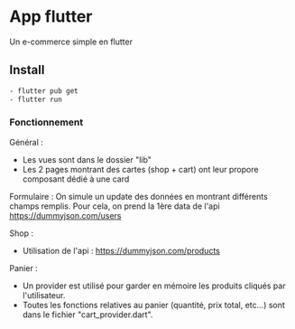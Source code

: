 # App flutter

Un e-commerce simple en flutter

## Install

```sh
- flutter pub get
- flutter run
```

### Fonctionnement

Général :
- Les vues sont dans le dossier "lib"
- Les 2 pages montrant des cartes (shop + cart) ont leur propore composant dédié à une card

Formulaire : 
On simule un update des données en montrant différents champs remplis. Pour cela, on prend la 1ère data de l'api https://dummyjson.com/users

Shop :
- Utilisation de l'api : https://dummyjson.com/products

Panier : 
- Un provider est utilisé pour garder en mémoire les produits cliqués par l'utilisateur.
- Toutes les fonctions relatives au panier (quantité, prix total, etc...) sont dans le fichier "cart_provider.dart".
